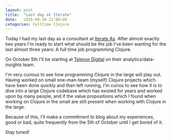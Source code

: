 ```yaml
---
layout: post
title:  "Last day at Iterate"
date:   2016-09-30 21:00:00
categories: Fulltime Clojure
---
```


Today I had my last day as a consultant at [Iterate As](https://www.iterate.no). After almost exactly two years I'm ready to start what 
should be the job I've been wanting for the last almost three years: A full time job programming Clojure.

On October 5th I'll be starting at [Telenor Digital](https://portal.telenordigital.com) on their analytics/data-insights team.

I'm very curious to see how programming Clojure in the large will play out. Having worked on small one-man-team (myself) Clojure projects 
which have been done quickly and then left running, I'm curios to see how it is to dive into a large Clojure codebase which has existed for years
and worked upon by many people, and if the value propositions which I found when working on Clojure in the small are still present when working with Clojure in the large.

Because of this, I'll make a commitment to blog about my experiences, good or bad, quite frequently from the 5th of October until I get bored of it.

Stay tuned!

